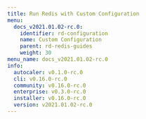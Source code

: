 ```yaml
---
title: Run Redis with Custom Configuration
menu:
  docs_v2021.01.02-rc.0:
    identifier: rd-configuration
    name: Custom Configuration
    parent: rd-redis-guides
    weight: 30
menu_name: docs_v2021.01.02-rc.0
info:
  autocaler: v0.1.0-rc.0
  cli: v0.16.0-rc.0
  community: v0.16.0-rc.0
  enterprise: v0.3.0-rc.0
  installer: v0.16.0-rc.0
  version: v2021.01.02-rc.0
---
```


